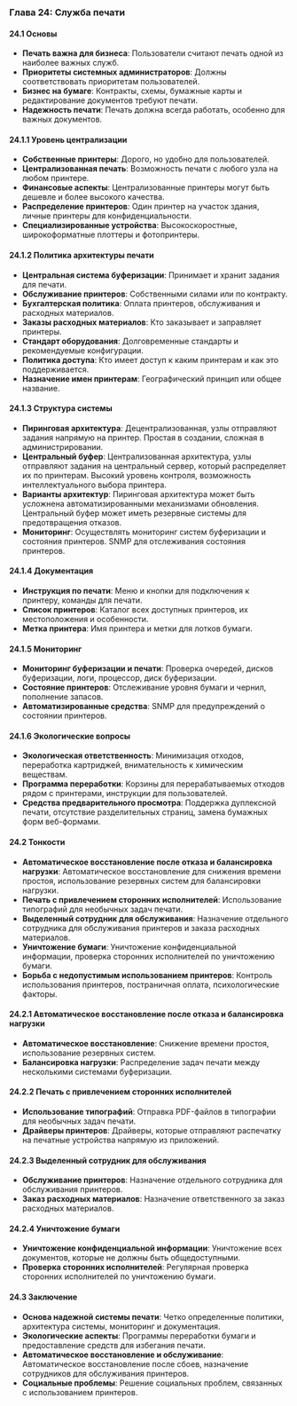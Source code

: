 ### Глава 24: Служба печати

#### 24.1 Основы
- **Печать важна для бизнеса**: Пользователи считают печать одной из наиболее важных служб.
- **Приоритеты системных администраторов**: Должны соответствовать приоритетам пользователей.
- **Бизнес на бумаге**: Контракты, схемы, бумажные карты и редактирование документов требуют печати.
- **Надежность печати**: Печать должна всегда работать, особенно для важных документов.

#### 24.1.1 Уровень централизации
- **Собственные принтеры**: Дорого, но удобно для пользователей.
- **Централизованная печать**: Возможность печати с любого узла на любом принтере.
- **Финансовые аспекты**: Централизованные принтеры могут быть дешевле и более высокого качества.
- **Распределение принтеров**: Один принтер на участок здания, личные принтеры для конфиденциальности.
- **Специализированные устройства**: Высокоскоростные, широкоформатные плоттеры и фотопринтеры.

#### 24.1.2 Политика архитектуры печати
- **Центральная система буферизации**: Принимает и хранит задания для печати.
- **Обслуживание принтеров**: Собственными силами или по контракту.
- **Бухгалтерская политика**: Оплата принтеров, обслуживания и расходных материалов.
- **Заказы расходных материалов**: Кто заказывает и заправляет принтеры.
- **Стандарт оборудования**: Долговременные стандарты и рекомендуемые конфигурации.
- **Политика доступа**: Кто имеет доступ к каким принтерам и как это поддерживается.
- **Назначение имен принтерам**: Географический принцип или общее название.

#### 24.1.3 Структура системы
- **Пиринговая архитектура**: Децентрализованная, узлы отправляют задания напрямую на принтер. Простая в создании, сложная в администрировании.
- **Центральный буфер**: Централизованная архитектура, узлы отправляют задания на центральный сервер, который распределяет их по принтерам. Высокий уровень контроля, возможность интеллектуального выбора принтера.
- **Варианты архитектур**: Пиринговая архитектура может быть усложнена автоматизированными механизмами обновления. Центральный буфер может иметь резервные системы для предотвращения отказов.
- **Мониторинг**: Осуществлять мониторинг систем буферизации и состояния принтеров. SNMP для отслеживания состояния принтеров.

#### 24.1.4 Документация
- **Инструкция по печати**: Меню и кнопки для подключения к принтеру, команды для печати.
- **Список принтеров**: Каталог всех доступных принтеров, их местоположения и особенности.
- **Метка принтера**: Имя принтера и метки для лотков бумаги.

#### 24.1.5 Мониторинг
- **Мониторинг буферизации и печати**: Проверка очередей, дисков буферизации, логи, процессор, диск буферизации.
- **Состояние принтеров**: Отслеживание уровня бумаги и чернил, пополнение запасов.
- **Автоматизированные средства**: SNMP для предупреждений о состоянии принтеров.

#### 24.1.6 Экологические вопросы
- **Экологическая ответственность**: Минимизация отходов, переработка картриджей, внимательность к химическим веществам.
- **Программа переработки**: Корзины для перерабатываемых отходов рядом с принтерами, инструкции для пользователей.
- **Средства предварительного просмотра**: Поддержка дуплексной печати, отсутствие разделительных страниц, замена бумажных форм веб-формами.

#### 24.2 Тонкости
- **Автоматическое восстановление после отказа и балансировка нагрузки**: Автоматическое восстановление для снижения времени простоя, использование резервных систем для балансировки нагрузки.
- **Печать с привлечением сторонних исполнителей**: Использование типографий для необычных задач печати.
- **Выделенный сотрудник для обслуживания**: Назначение отдельного сотрудника для обслуживания принтеров и заказа расходных материалов.
- **Уничтожение бумаги**: Уничтожение конфиденциальной информации, проверка сторонних исполнителей по уничтожению бумаги.
- **Борьба с недопустимым использованием принтеров**: Контроль использования принтеров, постраничная оплата, психологические факторы.

#### 24.2.1 Автоматическое восстановление после отказа и балансировка нагрузки
- **Автоматическое восстановление**: Снижение времени простоя, использование резервных систем.
- **Балансировка нагрузки**: Распределение задач печати между несколькими системами буферизации.

#### 24.2.2 Печать с привлечением сторонних исполнителей
- **Использование типографий**: Отправка PDF-файлов в типографии для необычных задач печати.
- **Драйверы принтеров**: Драйверы, которые отправляют распечатку на печатные устройства напрямую из приложений.

#### 24.2.3 Выделенный сотрудник для обслуживания
- **Обслуживание принтеров**: Назначение отдельного сотрудника для обслуживания принтеров.
- **Заказ расходных материалов**: Назначение ответственного за заказ расходных материалов.

#### 24.2.4 Уничтожение бумаги
- **Уничтожение конфиденциальной информации**: Уничтожение всех документов, которые не должны быть общедоступными.
- **Проверка сторонних исполнителей**: Регулярная проверка сторонних исполнителей по уничтожению бумаги.

#### 24.3 Заключение
- **Основа надежной системы печати**: Четко определенные политики, архитектура системы, мониторинг и документация.
- **Экологические аспекты**: Программы переработки бумаги и предоставление средств для избегания печати.
- **Автоматическое восстановление и обслуживание**: Автоматическое восстановление после сбоев, назначение сотрудников для обслуживания принтеров.
- **Социальные проблемы**: Решение социальных проблем, связанных с использованием принтеров.

